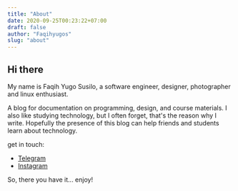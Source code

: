 ```yaml
---
title: "About"
date: 2020-09-25T00:23:22+07:00
draft: false
author: "Faqihyugos"
slug: "about"
---
```


## Hi there

My name is Faqih Yugo Susilo, a software engineer, designer, photographer and linux enthusiast.

A blog for documentation on programming, design, and course materials. I also like studying technology, but I often forget, that's the reason why I write. Hopefully the presence of this blog can help friends and students learn about technology.

get in touch:

- [Telegram](https://t.me/faqihyugos)
- [Instagram](https://www.instagram.com/faqihyugos/)

So, there you have it... enjoy!
